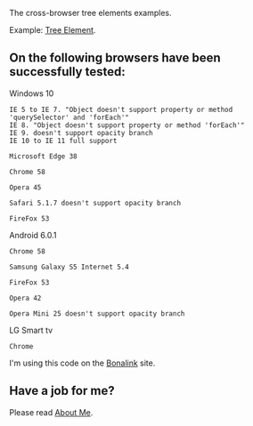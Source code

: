 The cross-browser tree elements examples.

Example: <a href='https://anhr.github.io/TreeElement/' target="_blank">Tree Element</a>.

## On the following browsers have been successfully tested:

Windows 10

	IE 5 to IE 7. "Object doesn't support property or method 'querySelector' and 'forEach'"
	IE 8. "Object doesn't support property or method 'forEach'"
	IE 9. doesn't support opacity branch
	IE 10 to IE 11 full support

	Microsoft Edge 38

	Chrome 58

	Opera 45

	Safari 5.1.7 doesn't support opacity branch

	FireFox 53

Android 6.0.1

	Chrome 58

	Samsung Galaxy S5 Internet 5.4

	FireFox 53

	Opera 42

	Opera Mini 25 doesn't support opacity branch

LG Smart tv

	Chrome 

I'm using this code on the <a href='http://bonalink.hopto.org/Chat/' target="_blank">Bonalink</a> site.

## Have a job for me?
Please read <a href='http://anhr.ucoz.net/AboutMe/' target="_blank">About Me</a>.


